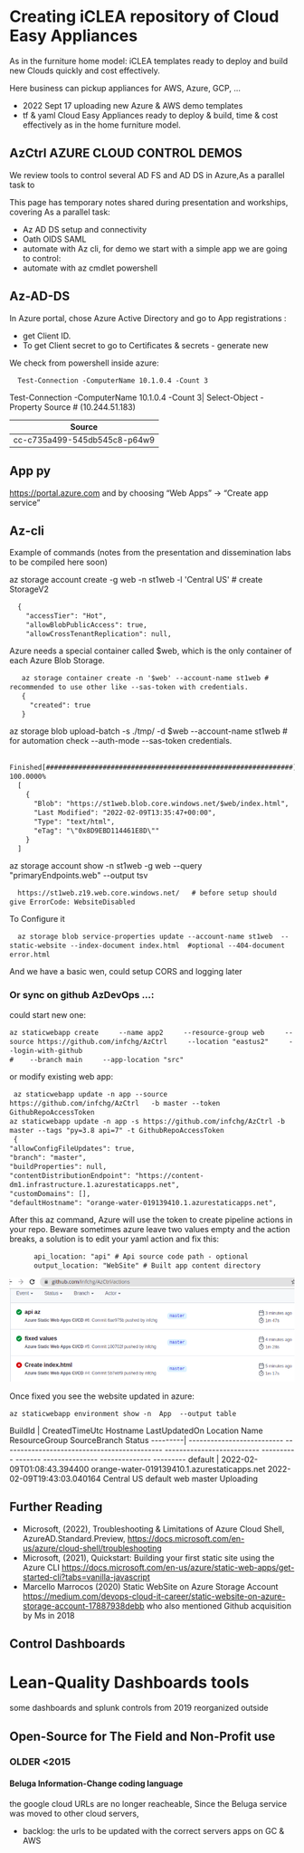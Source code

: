 # Creating iCLEA repository of Cloud Easy Appliances

As in the furniture home model: iCLEA templates ready to deploy and build new Clouds quickly and cost effectively. 


Here business can pickup appliances for AWS, Azure, GCP, ... 
 - 2022 Sept 17 uploading new Azure & AWS demo templates
 - tf & yaml Cloud Easy Appliances ready to deploy & build, time & cost effectively as in the  home furniture model. 

## AzCtrl AZURE CLOUD CONTROL DEMOS

We review tools to control several AD FS and AD DS in Azure,As a parallel task to

This page has temporary notes shared during presentation and workships, covering As a parallel task:

- Az AD DS setup and connectivity
- Oath OIDS SAML
- automate with Az cli, for demo we start with a simple app we are going to control:
- automate with az cmdlet powershell

## Az-AD-DS

In Azure portal, chose Azure Active Directory and go to App registrations :

  - get Client ID. 
  - To get Client secret to go to Certificates & secrets - generate new  

We check from powershell inside azure:

      Test-Connection -ComputerName 10.1.0.4 -Count 3
      
Test-Connection -ComputerName 10.1.0.4 -Count 3| Select-Object -Property Source  # (10.244.51.183)

Source|
------|
cc-c735a499-545db545c8-p64w9|

 
## App py

https://portal.azure.com and by choosing “Web Apps” -> “Create app service” 

## Az-cli

Example of commands (notes from the presentation and dissemination labs to be compiled here soon)

az storage account create     -g web -n st1web -l 'Central US' # create StorageV2

      {
        "accessTier": "Hot",
        "allowBlobPublicAccess": true,
        "allowCrossTenantReplication": null,

 Azure needs a  special container called $web, which is the only container of each Azure Blob Storage. 

       az storage container create -n '$web' --account-name st1web # recommended to use other like --sas-token with credentials.
       {
         "created": true
       }

az storage blob upload-batch -s ./tmp/  -d \$web --account-name st1web  # for automation check --auth-mode   --sas-token   credentials.

 
      Finished[#############################################################]  100.0000%
      [
        {
          "Blob": "https://st1web.blob.core.windows.net/$web/index.html",
          "Last Modified": "2022-02-09T13:35:47+00:00",
          "Type": "text/html",
          "eTag": "\"0x8D9EBD114461E8D\""
        }
      ]

az storage account show -n st1web -g web --query "primaryEndpoints.web" --output tsv

      https://st1web.z19.web.core.windows.net/   # before setup should give ErrorCode: WebsiteDisabled


To Configure it 

      az storage blob service-properties update --account-name st1web  --static-website --index-document index.html  #optional --404-document error.html 

And we have a basic wen, could setup CORS and logging later

### Or sync on github AzDevOps ...:

could start new one:

    az staticwebapp create     --name app2     --resource-group web     --source https://github.com/infchg/AzCtrl     --location "eastus2"     --login-with-github
    #    --branch main     --app-location "src" 

or modify existing web app:

     az staticwebapp update -n app --source  https://github.com/infchg/AzCtrl   -b master --token    GithubRepoAccessToken
    az staticwebapp update -n app -s https://github.com/infchg/AzCtrl -b master --tags "py=3.8 api=7" -t GithubRepoAccessToken
     {
    "allowConfigFileUpdates": true,
    "branch": "master",
    "buildProperties": null,
    "contentDistributionEndpoint": "https://content-dm1.infrastructure.1.azurestaticapps.net",
    "customDomains": [],
    "defaultHostname": "orange-water-019139410.1.azurestaticapps.net",

After this az command, 
Azure will use the token to create pipeline actions in your repo. Beware sometimes azure leave two values empty and the action breaks, a solution is to edit your yaml action and fix this:
	
	      api_location: "api" # Api source code path - optional
          output_location: "WebSite" # Built app content directory 

 ![az-fixing-yml](az-fixing-yml.png) 

Once fixed you see the website updated in azure:
	
	az staticwebapp environment show -n  App  --output table
	
BuildId   | CreatedTimeUtc              Hostname                                      LastUpdatedOn               Location    Name     ResourceGroup    SourceBranch    Status
---------|  --------------------------  --------------------------------------------  --------------------------  ----------  -------  ---------------  --------------  ---------
default   | 2022-02-09T01:08:43.394400  orange-water-019139410.1.azurestaticapps.net  2022-02-09T19:43:03.040164  Central US  default  web              master          Uploading



## Further Reading


- Microsoft, (2022), Troubleshooting & Limitations of Azure Cloud Shell, AzureAD.Standard.Preview, https://docs.microsoft.com/en-us/azure/cloud-shell/troubleshooting
- Microsoft, (2021), Quickstart: Building your first static site using the Azure CLI https://docs.microsoft.com/en-us/azure/static-web-apps/get-started-cli?tabs=vanilla-javascript
- Marcello Marrocos (2020) Static WebSite on Azure Storage Account https://medium.com/devops-cloud-it-career/static-website-on-azure-storage-account-17887938debb who also mentioned Github acquisition by Ms in 2018


## Control Dashboards

# Lean-Quality Dashboards tools

some dashboards and splunk controls from 2019 reorganized outside

##  Open-Source for The Field and Non-Profit use


### OLDER <2015

#### Beluga Information-Change coding language  
 
 
the google cloud URLs  are no longer reacheable, Since the Beluga service was moved to other cloud servers, 
  - backlog:  the urls to be updated with the correct servers apps on GC & AWS
